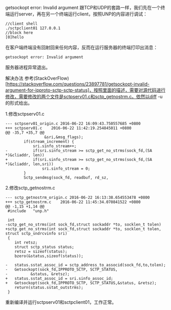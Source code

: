 getsockopt error: Invalid argument
跟TCP和UDP的套路一样，我们先在一个终端运行server，再在另一个终端运行client，按照UNP的内容进行调试：

```
//client shell
./sctpclient01 127.0.0.1
//block here
[0]hello
```

在客户端终端没有回射回来任何内容，反而在运行服务器的终端打印出消息：

```
getsockopt error: Invalid argument
```
服务器进程异常退出。

解决办法
参考(StackOverFlow)[https://stackoverflow.com/questions/23897781/getsockopt-invalid-argument-for-ipproto-sctp-sctp-status]，按照里面的描述，需要对源代码进行修改，需要修改的两个文件是sctpserv01.c和sctp_getnostrm.c。依然以diff -u的形式给出。

1.修改sctpserv01.c

```
--- sctpserv01_origin.c 2016-06-22 16:09:43.750557685 +0800
+++ sctpserv01.c    2016-06-22 11:42:19.254845011 +0800
@@ -35,7 +35,7 @@
                 &sri,&msg_flags);
        if(stream_increment) {
            sri.sinfo_stream++;
-           if(sri.sinfo_stream >= sctp_get_no_strms(sock_fd,(SA *)&cliaddr, len)) 
+           if(sri.sinfo_stream >= sctp_get_no_strms(sock_fd,(SA *)&cliaddr, len,sri)) 
                sri.sinfo_stream = 0;
        }
        Sctp_sendmsg(sock_fd, readbuf, rd_sz, 
```        

2.修改sctp_getnostrm.c

```
--- sctp_getnostrm_origin.c 2016-06-22 16:13:38.654553478 +0800
+++ sctp_getnostrm.c    2016-06-22 11:45:34.070841522 +0800
@@ -1,15 +1,14 @@
 #include   "unp.h"

 int 
-sctp_get_no_strms(int sock_fd,struct sockaddr *to, socklen_t tolen)
+sctp_get_no_strms(int sock_fd,struct sockaddr *to, socklen_t tolen, struct sctp_sndrcvinfo sri)
 {
    int retsz;
    struct sctp_status status;
    retsz = sizeof(status); 
    bzero(&status,sizeof(status));

-   status.sstat_assoc_id = sctp_address_to_associd(sock_fd,to,tolen);
-   Getsockopt(sock_fd,IPPROTO_SCTP, SCTP_STATUS,
-          &status, &retsz);
+   status.sstat_assoc_id = sri.sinfo_assoc_id;
+   Getsockopt(sock_fd,IPPROTO_SCTP, SCTP_STATUS,&status, &retsz);
    return(status.sstat_outstrms);
 }
```

重新编译并运行sctpserv01和sctpclient01，工作正常。
